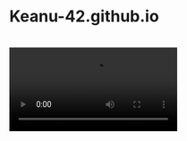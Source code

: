 # Keanu-42.github.io
# ![Nothing Gonna Change My Love For You](https://github.com/Keanu-42/Keanu-42.github.io/blob/main/Nothing%20Gonna%20Change%20My%20Love%20For%20You%20(Lyric)%20%20-TRUE%20LOVE.mp4)
